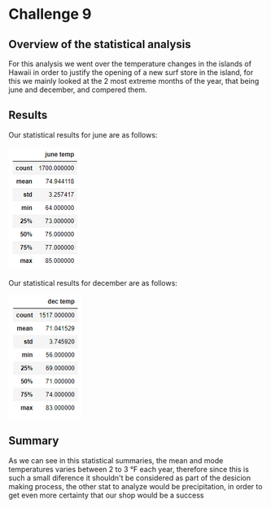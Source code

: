# Challenge 9

## Overview of the statistical analysis
For this analysis we went over the temperature changes in the islands of Hawaii in order to justify the opening of a new surf store in the island, for this we mainly looked at the 2 most extreme months of the year, that being june and december, and compered them.

## Results
Our statistical results for june are as follows:

![Stats for june](/Resources/june_temp.PNG)

Our statistical results for december are as follows:

![Stats for june](/Resources/dec_temp.PNG)

## Summary
As we can see in this statistical summaries, the mean and mode temperatures varies between 2 to 3 °F each year, therefore since this is such a small diference it shouldn't be considered as part of the desicion making process, the other stat to analyze would be precipitation, in order to get even more certainty that our shop would be a success
